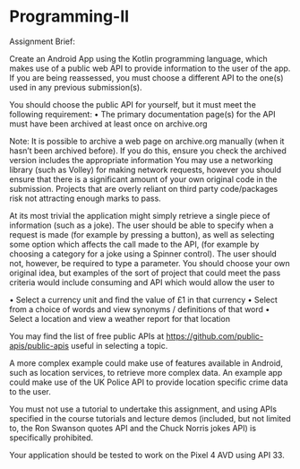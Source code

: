 # Programming-II

Assignment Brief:

Create an Android App using the Kotlin programming language, which makes use of a public web API to provide information to the user of the app. If you are being reassessed, you must choose a different API to the one(s) used in any previous submission(s).

You should choose the public API for yourself, but it must meet the following requirement: • The primary documentation page(s) for the API must have been archived at least once on archive.org

Note: It is possible to archive a web page on archive.org manually (when it hasn’t been archived before). If you do this, ensure you check the archived version includes the appropriate information You may use a networking library (such as Volley) for making network requests, however you should ensure that there is a significant amount of your own original code in the submission. Projects that are overly reliant on third party code/packages risk not attracting enough marks to pass.

At its most trivial the application might simply retrieve a single piece of information (such as a joke). The user should be able to specify when a request is made (for example by pressing a button), as well as selecting some option which affects the call made to the API, (for example by choosing a category for a joke using a Spinner control). The user should not, however, be required to type a parameter. You should choose your own original idea, but examples of the sort of project that could meet the pass criteria would include consuming and API which would allow the user to

• Select a currency unit and find the value of £1 in that currency • Select from a choice of words and view synonyms / definitions of that word • Select a location and view a weather report for that location

You may find the list of free public APIs at https://github.com/public-apis/public-apis useful in selecting a topic.

A more complex example could make use of features available in Android, such as location services, to retrieve more complex data. An example app could make use of the UK Police API to provide location specific crime data to the user.

You must not use a tutorial to undertake this assignment, and using APIs specified in the course tutorials and lecture demos (included, but not limited to, the Ron Swanson quotes API and the Chuck Norris jokes API) is specifically prohibited.

Your application should be tested to work on the Pixel 4 AVD using API 33.
